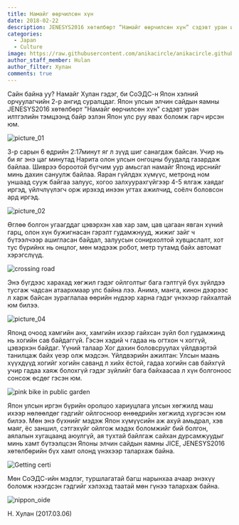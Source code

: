 ```yaml
---
title: Намайг ѳѳрчилсѳн хүн
date: 2018-02-22
description: JENESYS2016 хөтөлбөрт “Намайг өөрчилсөн хүн” сэдэвт уран илтгэлийн тэмцээнд байр эзлэн Япон улс руу явах боломж гарч ирсэн юм
categories:
  - Japan
  - Culture
image: https://raw.githubusercontent.com/anikacircle/anikacircle.github.io/main/.images/namaig-uurchulson-hun.jpg
author_staff_member: Hulan
author_filter: Хулан
comments: true
---
```

Сайн байна уу? Намайг Хулан гэдэг, би СоЭДС-н Япон хэлний орчуулагчийн 2-р ангид суралцдаг. Япон улсын элчин сайдын яамны JENESYS2016 хөтөлбөрт "Намайг өөрчилсөн хүн" сэдэвт уран илтгэлийн тэмцээнд байр эзлэн Япон улс руу явах боломж гарч ирсэн юм.

![picture_01](https://raw.githubusercontent.com/anikacircle/anikacircle.github.io/main/.images/nuh-picture_01.jpg)

3-р сарын 6 өдрийн 2:17минут яг л зүүд шиг санагдаж байсан. Учир нь би яг энэ цаг минутад Нарита олон улсын онгоцны буудалд газардаж байлаа. Шиврээ бороотой бүгчим уур амьсгал намайг Японд ирснийг минь дахин сануулж байлаа. Яаран гүйлдэх хүмүүс, метронд ном уншаад сууж байгаа залуус, хогоо залхуурахгүйгээр 4-5 ялгаж хаядаг иргэд, үйлчлүүлэгч орж ирэхэд инээн угтах ажилчид, соёлч боловсон ард иргэд.

![picture_02](https://raw.githubusercontent.com/anikacircle/anikacircle.github.io/main/.images/nuh-picture_02.jpg)

Өглөө болгон угаагддаг цэвэрхэн хав хар зам, цав цагаан явган хүний гарц, олон хүн бужигнасан гэрэлт гудамжнууд, жижиг зайг ч бүтээлчээр ашигласан байдал, залуусын сонирхолтой хувцаслалт, хот тус бүрийнх нь онцлог, мөн мэдээж робот, метр тутамд байх автомат хэрэгслүүд.

![crossing road](https://raw.githubusercontent.com/anikacircle/anikacircle.github.io/main/.images/cross-road.jpg)

Энэ бүгдээс харахад хөгжил гэдэг ойлголтыг бага гэлтгүй бүх зүйлдээ тусгаж чадсан атаархмаар улс байна лээ. Анимэ, манга, кинон дээрээс л харж байсан зураглалаа өөрийн нүдээр харна гэдэг үнэхээр гайхалтай юм билээ.

![picture_04](https://raw.githubusercontent.com/anikacircle/anikacircle.github.io/main/.images/nuh-picture_04.jpg)

Японд очоод хамгийн анх, хамгийн ихээр гайхсан зүйл бол гудамжинд нь хогийн сав байдаггүй. Гэсэн хэдий ч гадаа нь огтхон ч хоггүй, цэвэрхэн байдаг. Үүний талаар Хог дахин боловсруулах үйлдвэртэй танилцаж байх үеэр олж мэдсэн. Үйлдвэрийн ажилтан: Улсын маань хүүхдүүд хогийг хогийн саванд л хийх ёстой, гадаа хогийн сав байхгүй учир гадаа хаяж болохгүй гэдэг зүйлийг бага байхаасаа л хүн болгоноос сонсож өсдөг гэсэн юм. 

![pink bike in public garden](https://raw.githubusercontent.com/anikacircle/anikacircle.github.io/main/.images/cycle.jpg)

Япон улсын иргэн бүрийн оролцоо хариуцлага улсын хөгжилд маш ихээр нөлөөлдөг гэдгийг ойлгосноор өнөөдрийн хөгжилд хүргэсэн юм билээ. Мөн энэ бүхнийг мэдэж Япон хүмүүсийн аж ахуй амьдрал, хэв маяг, ёс заншил, сэтгэхүйг ойлгож мэдэх боломжийг бий болгон, аялалын хугацаанд аюулгүй, ая тухтай байлгаж сайхан дурсамжуудыг минь хамт бүтээлцсэн Японы элчин сайдын яамны JICE, JENESYS2016 хөтөлбөрийн бүх хамт олонд үнэхээр талархаж байна.

![Getting certi](https://raw.githubusercontent.com/anikacircle/anikacircle.github.io/main/.images/certi.jpg)

Мөн СоЭДС-ийн мэдлэг, туршлагатай багш нарынхаа ачаар энэхүү боломж нээгдсэн гэдгийг хэлэхэд таатай мөн гүнээ талархаж байна.

![nippon_oide](https://raw.githubusercontent.com/anikacircle/anikacircle.github.io/main/.images/nippon_oide.jpg)

Н. Хулан (2017.03.06)